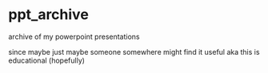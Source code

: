 # ppt_archive
archive of my powerpoint presentations

since maybe just maybe someone somewhere might find it useful
aka this is educational (hopefully)
